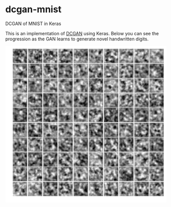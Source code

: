 # dcgan-mnist
DCGAN of MNIST in Keras

This is an implementation of [DCGAN](http://arxiv.org/abs/1511.06434) using Keras.
Below you can see the progression as the GAN learns to generate novel handwritten digits.

![mnist.gif](./mnist.gif)
